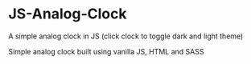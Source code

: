 # JS-Analog-Clock
A simple analog clock in JS (click clock to toggle dark and light theme)

Simple analog clock built using vanilla JS, HTML and SASS
